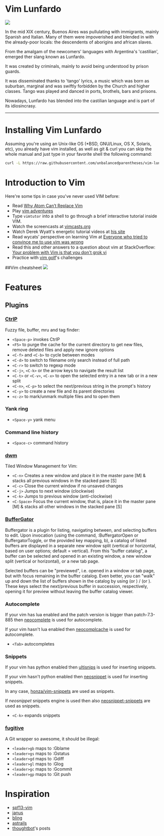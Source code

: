 # Vim Lunfardo

![](https://raw.githubusercontent.com/unbalancedparentheses/lunfardo/master/images/buenosaires.jpg)

In the mid XIX century, Buenos Aires was pullulating with immigrants, mainly Spanish and Italian. Many of them were impoverished and blended in with 
the already-poor locals: the descendents of aborigins and african slaves.

From the amalgam of the newcomers' languages with Argentina's 'castilian', emerged ther slang known as Lunfardo.

It was created by criminals, mainly to avoid being understood by prison guards.

It was disseminated thanks to 'tango' lyrics, a music which was born as suburban, marginal and was swiftly forbidden by the Church and higher classes. Tango was played and danced in ports, brothels, bars and prisons.

Nowadays, Lunfardo has blended into the castilian language and is part of its idiosincrasy.

---

# Installing Vim Lunfardo

Assuming you're using an Unix-like OS (*BSD, GNU/Linux, OS X, Solaris, etc), you already have vim installed, as well as git & curl you can skip the whole manual and just type in your favorite shell the following command:

```bash
curl -L https://raw.githubusercontent.com/unbalancedparentheses/vim-lunfardo/master/bootstrap.sh | bash
```

# Introduction to Vim

Here're some tips in case you've never used VIM before:

* Read [Why Atom Can’t Replace Vim](https://medium.com/@mkozlows/why-atom-cant-replace-vim-433852f4b4d1)
* Play [vim adventures](http://vim-adventures.com/)
* Type `vimtutor` into a shell to go through a brief interactive
  tutorial inside VIM.
* Watch the screencasts at [vimcasts.org](http://vimcasts.org/)
* Watch Derek Wyatt's energetic tutorial videos at [his site](http://derekwyatt.org/vim/tutorials/)
* Read wycats' perspective on learning Vim at
  [Everyone who tried to convince me to use vim was wrong](http://yehudakatz.com/2010/07/29/everyone-who-tried-to-convince-me-to-use-vim-was-wrong/)
* Read this and other answers to a question about vim at StackOverflow:
  [Your problem with Vim is that you don't grok vi](http://stackoverflow.com/questions/1218390/what-is-your-most-productive-shortcut-with-vim/1220118#1220118)
* Practice with [vim golf](http://vimgolf.com/)'s challenges

##Vim cheatsheet
![](https://i.imgur.com/YLInLlY.png)

# Features

## Plugins

### [CtrlP](https://github.com/kien/ctrlp.vim)

Fuzzy file, buffer, mru and tag finder:

* `<Space-p>` invokes CtrlP
* `<F5>` to purge the cache for the current directory to get new files, remove deleted files and apply new ignore options
* `<C-f>` and `<C-b>` to cycle between modes
* `<C-d>` to switch to filename only search instead of full path
* `<C-r>` to switch to regexp mode
* `<C-j>`, `<C-k>` or the arrow keys to navigate the result list
* `<C-t>` or `<C-v>`, `<C-x>` to open the selected entry in a new tab or in a new split
* `<C-n>`, `<C-p>` to select the next/previous string in the prompt's history
* `<C-y>` to create a new file and its parent directories
* `<c-z>` to mark/unmark multiple files and <c-o> to open them

### Yank ring

* `<Space-y>` yank menu

### Command line history

* `<Space-c>` command history

### [dwm](https://github.com/spolu/dwm.vim)

Tiled Window Management for Vim:

* `<C-n>` Creates a new window and place it in the master pane [M] & stacks all previous windows in the stacked pane [S]
* `<C-c>` Close the current window if no unsaved changes
* `<C-j>` Jumps to next window (clockwise)
* `<C-k>` Jumps to previous window (anti-clockwise)
* `<C-Space>` Focus the current window, that is, place it in the master pane [M] & stacks all other windows in the stacked pane [S]

### [BufferGator](https://github.com/jeetsukumaran/vim-buffergator)

Buffergator is a plugin for listing, navigating between, and selecting buffers to edit. Upon invocation (using the command, :BuffergatorOpen or BuffergatorToggle, or the provided key mapping, <Leader>b), a catalog of listed buffers are displayed in a separate new window split (vertical or horizontal, based on user options; default = vertical). From this "buffer catalog", a buffer can be selected and opened in an existing window, a new window split (vertical or horizontal), or a new tab page.

Selected buffers can be "previewed", i.e. opened in a window or tab page, but with focus remaining in the buffer catalog. Even better, you can "walk" up and down the list of buffers shown in the catalog by using <C-N> (or <SPACE>) / <C-P> (or <C-SPACE>). These keys select the next/previous buffer in succession, respectively, opening it for preview without leaving the buffer catalog viewer.

### Autocomplete

If your vim has lua enabled and the patch version is bigger than patch-7.3-885
then [neocomplete](https://github.com/Shougo/neocomplete.vim) is used for autocomplete.

If your vim hasn't lua enabled then
[neocomplcache](https://github.com/Shougo/neocomplcache.vim) is used for autocomplete.

* `<Tab>` autocompletes

### Snippets

If your vim has python enabled then
[ultisnips](https://github.com/SirVer/ultisnips) is used for inserting snippets.

If your vim hasn't python enabled then
[neosnippet](https://github.com/Shougo/neosnippet.vim) is used for inserting snippets.

In any case, [honza/vim-snippets](https://github.com/honza/vim-snippets) are used
as snippets.

If *neosnippet* snippets engine is used then also [neosnippet-snippets](https://github.com/Shougo/neosnippet-snippets/) are used as snippets.

* `<C-k>` expands snippets

### [fugitive](http://github.com/tpope/vim-fugitive)

A Git wrapper so awesome, it should be illegal:

* `<leader>gb` maps to :Gblame<CR>
* `<leader>gs` maps to :Gstatus<CR>
* `<leader>gd` maps to :Gdiff<CR>
* `<leader>gl` maps to :Glog<CR>
* `<leader>gc` maps to :Gcommit<CR>
* `<leader>gp` maps to :Git push<CR>

# Inspiration

- [spf13-vim](https://github.com/spf13/spf13-vim)
- [janus](https://github.com/carlhuda/janus)
- [bling](https://github.com/bling/dotvim)
- [astrails](https://github.com/astrails/dotvim)
- [thoughtbot](https://robots.thoughtbot.com/tags/vim)'s posts
